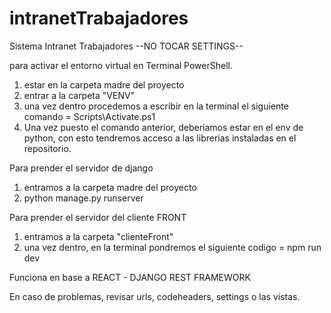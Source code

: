 # intranetTrabajadores


Sistema Intranet Trabajadores 
--NO TOCAR SETTINGS--

para activar el entorno virtual en Terminal PowerShell.
1. estar en la carpeta madre del proyecto
2. entrar a la carpeta "VENV"
3. una vez dentro procedemos a escribir en la terminal el siguiente comando = Scripts\Activate.ps1
4. Una vez puesto el comando anterior, deberiamos estar en el env de python, con esto tendremos acceso a las librerias instaladas en el repositorio.

Para prender el servidor de django
1. entramos a la carpeta madre del proyecto
2. python manage.py runserver

Para prender el servidor del cliente FRONT 
1. entramos a la carpeta "clienteFront"
2. una vez dentro, en la terminal pondremos el siguiente codigo = npm run dev

Funciona en base a REACT - DJANGO REST FRAMEWORK 

En caso de problemas, revisar urls, codeheaders, settings o las vistas.
